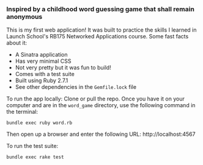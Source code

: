 ### Inspired by a childhood word guessing game that shall remain anonymous

This is my first web application! It was built to practice the skills I learned in Launch School's RB175 Networked Applications course. Some fast facts about it:
- A Sinatra application
- Has very minimal CSS
- Not very pretty but it was fun to build!
- Comes with a test suite
- Built using Ruby 2.7.1
- See other dependencies in the `Gemfile.lock` file

To run the app locally:
Clone or pull the repo. Once you have it on your computer and are in the `word_game` directory, use the following command in the terminal:
```
bundle exec ruby word.rb
```
Then open up a browser and enter the following URL:
http://localhost:4567

To run the test suite:
```
bundle exec rake test
```


